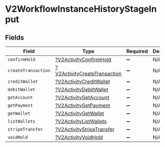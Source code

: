 # V2WorkflowInstanceHistoryStageInput


## Fields

| Field                                                                              | Type                                                                               | Required                                                                           | Description                                                                        |
| ---------------------------------------------------------------------------------- | ---------------------------------------------------------------------------------- | ---------------------------------------------------------------------------------- | ---------------------------------------------------------------------------------- |
| `confirmHold`                                                                      | [?V2ActivityConfirmHold](../../models/shared/V2ActivityConfirmHold.md)             | :heavy_minus_sign:                                                                 | N/A                                                                                |
| `createTransaction`                                                                | [?V2ActivityCreateTransaction](../../models/shared/V2ActivityCreateTransaction.md) | :heavy_minus_sign:                                                                 | N/A                                                                                |
| `creditWallet`                                                                     | [?V2ActivityCreditWallet](../../models/shared/V2ActivityCreditWallet.md)           | :heavy_minus_sign:                                                                 | N/A                                                                                |
| `debitWallet`                                                                      | [?V2ActivityDebitWallet](../../models/shared/V2ActivityDebitWallet.md)             | :heavy_minus_sign:                                                                 | N/A                                                                                |
| `getAccount`                                                                       | [?V2ActivityGetAccount](../../models/shared/V2ActivityGetAccount.md)               | :heavy_minus_sign:                                                                 | N/A                                                                                |
| `getPayment`                                                                       | [?V2ActivityGetPayment](../../models/shared/V2ActivityGetPayment.md)               | :heavy_minus_sign:                                                                 | N/A                                                                                |
| `getWallet`                                                                        | [?V2ActivityGetWallet](../../models/shared/V2ActivityGetWallet.md)                 | :heavy_minus_sign:                                                                 | N/A                                                                                |
| `listWallets`                                                                      | [?V2ActivityListWallets](../../models/shared/V2ActivityListWallets.md)             | :heavy_minus_sign:                                                                 | N/A                                                                                |
| `stripeTransfer`                                                                   | [?V2ActivityStripeTransfer](../../models/shared/V2ActivityStripeTransfer.md)       | :heavy_minus_sign:                                                                 | N/A                                                                                |
| `voidHold`                                                                         | [?V2ActivityVoidHold](../../models/shared/V2ActivityVoidHold.md)                   | :heavy_minus_sign:                                                                 | N/A                                                                                |